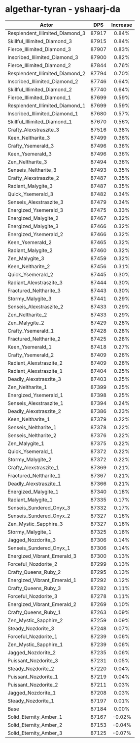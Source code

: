 # algethar-tyran - yshaarj-da
| Actor | DPS | Increase |
|---|:---:|:---:|
|Resplendent_Illimited_Diamond_3|87917|0.84%|
|Skillful_Illimited_Diamond_3|87915|0.84%|
|Fierce_Illimited_Diamond_3|87907|0.83%|
|Inscribed_Illimited_Diamond_3|87900|0.82%|
|Fierce_Illimited_Diamond_2|87844|0.76%|
|Resplendent_Illimited_Diamond_2|87794|0.70%|
|Inscribed_Illimited_Diamond_2|87746|0.64%|
|Skillful_Illimited_Diamond_2|87740|0.64%|
|Fierce_Illimited_Diamond_1|87699|0.59%|
|Resplendent_Illimited_Diamond_1|87699|0.59%|
|Inscribed_Illimited_Diamond_1|87680|0.57%|
|Skillful_Illimited_Diamond_1|87670|0.56%|
|Crafty_Alexstraszite_3|87516|0.38%|
|Keen_Neltharite_3|87499|0.36%|
|Crafty_Ysemerald_3|87496|0.36%|
|Keen_Ysemerald_3|87496|0.36%|
|Zen_Neltharite_3|87494|0.36%|
|Senseis_Neltharite_3|87493|0.35%|
|Crafty_Alexstraszite_2|87487|0.35%|
|Radiant_Malygite_3|87487|0.35%|
|Quick_Ysemerald_3|87482|0.34%|
|Senseis_Alexstraszite_3|87479|0.34%|
|Energized_Ysemerald_3|87475|0.33%|
|Energized_Malygite_2|87467|0.32%|
|Energized_Malygite_3|87466|0.32%|
|Energized_Ysemerald_2|87466|0.32%|
|Keen_Ysemerald_2|87465|0.32%|
|Radiant_Malygite_2|87460|0.32%|
|Zen_Malygite_3|87459|0.32%|
|Keen_Neltharite_2|87456|0.31%|
|Quick_Ysemerald_2|87445|0.30%|
|Radiant_Alexstraszite_3|87444|0.30%|
|Fractured_Neltharite_3|87443|0.30%|
|Stormy_Malygite_3|87441|0.29%|
|Senseis_Alexstraszite_2|87433|0.29%|
|Zen_Neltharite_2|87433|0.29%|
|Zen_Malygite_2|87429|0.28%|
|Crafty_Ysemerald_1|87428|0.28%|
|Fractured_Neltharite_2|87425|0.28%|
|Keen_Ysemerald_1|87418|0.27%|
|Crafty_Ysemerald_2|87409|0.26%|
|Radiant_Alexstraszite_2|87409|0.26%|
|Radiant_Alexstraszite_1|87404|0.25%|
|Deadly_Alexstraszite_3|87403|0.25%|
|Zen_Neltharite_1|87399|0.25%|
|Energized_Ysemerald_1|87398|0.25%|
|Senseis_Alexstraszite_1|87394|0.24%|
|Deadly_Alexstraszite_2|87386|0.23%|
|Keen_Neltharite_1|87379|0.22%|
|Senseis_Neltharite_1|87378|0.22%|
|Senseis_Neltharite_2|87376|0.22%|
|Zen_Malygite_1|87375|0.22%|
|Quick_Ysemerald_1|87372|0.22%|
|Stormy_Malygite_2|87372|0.22%|
|Crafty_Alexstraszite_1|87369|0.21%|
|Fractured_Neltharite_1|87367|0.21%|
|Deadly_Alexstraszite_1|87366|0.21%|
|Energized_Malygite_1|87340|0.18%|
|Radiant_Malygite_1|87335|0.17%|
|Senseis_Sundered_Onyx_3|87332|0.17%|
|Senseis_Sundered_Onyx_2|87327|0.16%|
|Zen_Mystic_Sapphire_3|87327|0.16%|
|Stormy_Malygite_1|87325|0.16%|
|Jagged_Nozdorite_3|87306|0.14%|
|Senseis_Sundered_Onyx_1|87306|0.14%|
|Energized_Vibrant_Emerald_3|87300|0.13%|
|Forceful_Nozdorite_2|87299|0.13%|
|Crafty_Queens_Ruby_2|87295|0.13%|
|Energized_Vibrant_Emerald_1|87292|0.12%|
|Crafty_Queens_Ruby_3|87282|0.11%|
|Forceful_Nozdorite_3|87278|0.11%|
|Energized_Vibrant_Emerald_2|87269|0.10%|
|Crafty_Queens_Ruby_1|87263|0.09%|
|Zen_Mystic_Sapphire_2|87259|0.09%|
|Steady_Nozdorite_3|87248|0.07%|
|Forceful_Nozdorite_1|87239|0.06%|
|Zen_Mystic_Sapphire_1|87239|0.06%|
|Jagged_Nozdorite_2|87235|0.06%|
|Puissant_Nozdorite_3|87231|0.05%|
|Steady_Nozdorite_2|87220|0.04%|
|Puissant_Nozdorite_1|87219|0.04%|
|Puissant_Nozdorite_2|87211|0.03%|
|Jagged_Nozdorite_1|87208|0.03%|
|Steady_Nozdorite_1|87197|0.01%|
|Base|87184|0.00%|
|Solid_Eternity_Amber_1|87167|-0.02%|
|Solid_Eternity_Amber_2|87153|-0.04%|
|Solid_Eternity_Amber_3|87125|-0.07%|
